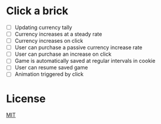 # Click a brick

- [ ] Updating currency tally
- [ ] Currency increases at a steady rate
- [ ] Currency increases on click
- [ ] User can purchase a passive currency increase rate
- [ ] User can purchase an increase on click
- [ ] Game is automatically saved at regular intervals in cookie
- [ ] User can resume saved game
- [ ] Animation triggered by click

# License

[MIT](https://opensource.org/licenses/MIT)

